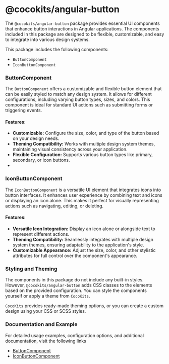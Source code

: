 # @cocokits/angular-button
The `@cocokits/angular-button` package provides essential UI components that enhance button interactions in Angular applications. The components included in this package are designed to be flexible, customizable, and easy to integrate into various design systems.

This package includes the following components:

- `ButtonComponent`
- `IconButtonComponent`

### ButtonComponent
The `ButtonComponent` offers a customizable and flexible button element that can be easily styled to match any design system. It allows for different configurations, including varying button types, sizes, and colors. This component is ideal for standard UI actions such as submitting forms or triggering events.

#### Features:

- **Customizable:** Configure the size, color, and type of the button based on your design needs.
- **Theming Compatibility:** Works with multiple design system themes, maintaining visual consistency across your application.
- **Flexible Configuration:** Supports various button types like primary, secondary, or icon buttons.
- 
### IconButtonComponent
The `IconButtonComponent` is a versatile UI element that integrates icons into button interfaces. It enhances user experience by combining text and icons or displaying an icon alone. This makes it perfect for visually representing actions such as navigating, editing, or deleting.

#### Features:

- **Versatile Icon Integration:** Display an icon alone or alongside text to represent different actions.
- **Theming Compatibility:** Seamlessly integrates with multiple design system themes, ensuring adaptability to the application's style.
- **Customizable Appearance:** Adjust the size, color, and other stylistic attributes for full control over the component's appearance.


### Styling and Theming
The components in this package do not include any built-in styles. However, `@cocokits/angular-button` adds CSS classes to the elements based on the provided configuration. You can style the components yourself or apply a theme from `CocoKits`.

`CocoKits` provides ready-made theming options, or you can create a custom design using your CSS or SCSS styles.

### Documentation and Example
For detailed usage examples, configuration options, and additional documentation, visit the following links
- [ButtonComponent](https://angular-docs.cocokits.com/?path=/docs/ui-components-button--docs)
- [IconButtonComponent](https://angular-docs.cocokits.com/?path=/docs/ui-components-icon-button--docs)